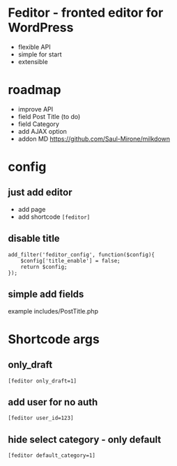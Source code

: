 # Feditor - fronted editor for WordPress

- flexible API
- simple for start
- extensible

# roadmap
- improve API
- field Post Title (to do)
- field Category
- add AJAX option
- addon MD https://github.com/Saul-Mirone/milkdown


# config

## just add editor
- add page
- add shortcode `[feditor]`

## disable title
```
add_filter('feditor_config', function($config){
    $config['title_enable'] = false;
    return $config;
});
```


## simple add fields

example includes/PostTitle.php

# Shortcode args

## only_draft

`[feditor only_draft=1]`

## add user for no auth

`[feditor user_id=123]`

## hide select category - only default

`[feditor default_category=1]`
